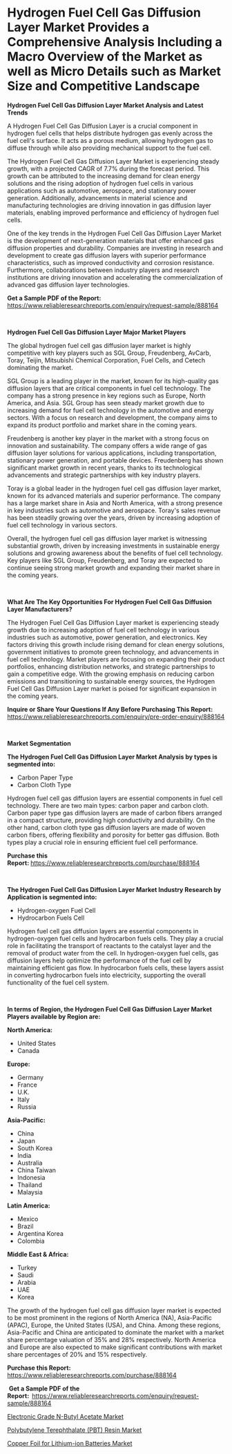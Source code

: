 <p><h1>Hydrogen Fuel Cell Gas Diffusion Layer Market Provides a Comprehensive Analysis Including a Macro Overview of the Market as well as Micro Details such as Market Size and Competitive Landscape</h1></p><p><strong>Hydrogen Fuel Cell Gas Diffusion Layer Market Analysis and Latest Trends</strong></p>
<p><p>A Hydrogen Fuel Cell Gas Diffusion Layer is a crucial component in hydrogen fuel cells that helps distribute hydrogen gas evenly across the fuel cell's surface. It acts as a porous medium, allowing hydrogen gas to diffuse through while also providing mechanical support to the fuel cell.</p><p>The Hydrogen Fuel Cell Gas Diffusion Layer Market is experiencing steady growth, with a projected CAGR of 7.7% during the forecast period. This growth can be attributed to the increasing demand for clean energy solutions and the rising adoption of hydrogen fuel cells in various applications such as automotive, aerospace, and stationary power generation. Additionally, advancements in material science and manufacturing technologies are driving innovation in gas diffusion layer materials, enabling improved performance and efficiency of hydrogen fuel cells.</p><p>One of the key trends in the Hydrogen Fuel Cell Gas Diffusion Layer Market is the development of next-generation materials that offer enhanced gas diffusion properties and durability. Companies are investing in research and development to create gas diffusion layers with superior performance characteristics, such as improved conductivity and corrosion resistance. Furthermore, collaborations between industry players and research institutions are driving innovation and accelerating the commercialization of advanced gas diffusion layer technologies.</p></p>
<p><strong>Get a Sample PDF of the Report:&nbsp;</strong> <a href="https://www.reliableresearchreports.com/enquiry/request-sample/888164">https://www.reliableresearchreports.com/enquiry/request-sample/888164</a></p>
<p>&nbsp;</p>
<p><strong>Hydrogen Fuel Cell Gas Diffusion Layer Major Market Players</strong></p>
<p><p>The global hydrogen fuel cell gas diffusion layer market is highly competitive with key players such as SGL Group, Freudenberg, AvCarb, Toray, Teijin, Mitsubishi Chemical Corporation, Fuel Cells, and Cetech dominating the market. </p><p>SGL Group is a leading player in the market, known for its high-quality gas diffusion layers that are critical components in fuel cell technology. The company has a strong presence in key regions such as Europe, North America, and Asia. SGL Group has seen steady market growth due to increasing demand for fuel cell technology in the automotive and energy sectors. With a focus on research and development, the company aims to expand its product portfolio and market share in the coming years.</p><p>Freudenberg is another key player in the market with a strong focus on innovation and sustainability. The company offers a wide range of gas diffusion layer solutions for various applications, including transportation, stationary power generation, and portable devices. Freudenberg has shown significant market growth in recent years, thanks to its technological advancements and strategic partnerships with key industry players.</p><p>Toray is a global leader in the hydrogen fuel cell gas diffusion layer market, known for its advanced materials and superior performance. The company has a large market share in Asia and North America, with a strong presence in key industries such as automotive and aerospace. Toray's sales revenue has been steadily growing over the years, driven by increasing adoption of fuel cell technology in various sectors.</p><p>Overall, the hydrogen fuel cell gas diffusion layer market is witnessing substantial growth, driven by increasing investments in sustainable energy solutions and growing awareness about the benefits of fuel cell technology. Key players like SGL Group, Freudenberg, and Toray are expected to continue seeing strong market growth and expanding their market share in the coming years.</p></p>
<p>&nbsp;</p>
<p><strong>What Are The Key Opportunities For Hydrogen Fuel Cell Gas Diffusion Layer Manufacturers?</strong></p>
<p><p>The Hydrogen Fuel Cell Gas Diffusion Layer market is experiencing steady growth due to increasing adoption of fuel cell technology in various industries such as automotive, power generation, and electronics. Key factors driving this growth include rising demand for clean energy solutions, government initiatives to promote green technology, and advancements in fuel cell technology. Market players are focusing on expanding their product portfolios, enhancing distribution networks, and strategic partnerships to gain a competitive edge. With the growing emphasis on reducing carbon emissions and transitioning to sustainable energy sources, the Hydrogen Fuel Cell Gas Diffusion Layer market is poised for significant expansion in the coming years.</p></p>
<p><strong>Inquire or Share Your Questions If Any Before Purchasing This Report:</strong> <a href="https://www.reliableresearchreports.com/enquiry/pre-order-enquiry/888164">https://www.reliableresearchreports.com/enquiry/pre-order-enquiry/888164</a></p>
<p>&nbsp;</p>
<p><strong>Market Segmentation</strong></p>
<p><strong>The Hydrogen Fuel Cell Gas Diffusion Layer Market Analysis by types is segmented into:</strong></p>
<p><ul><li>Carbon Paper Type</li><li>Carbon Cloth Type</li></ul></p>
<p><p>Hydrogen fuel cell gas diffusion layers are essential components in fuel cell technology. There are two main types: carbon paper and carbon cloth. Carbon paper type gas diffusion layers are made of carbon fibers arranged in a compact structure, providing high conductivity and durability. On the other hand, carbon cloth type gas diffusion layers are made of woven carbon fibers, offering flexibility and porosity for better gas diffusion. Both types play a crucial role in ensuring efficient fuel cell performance.</p></p>
<p><strong>Purchase this Report:&nbsp;</strong><a href="https://www.reliableresearchreports.com/purchase/888164">https://www.reliableresearchreports.com/purchase/888164</a></p>
<p>&nbsp;</p>
<p><strong>The Hydrogen Fuel Cell Gas Diffusion Layer Market Industry Research by Application is segmented into:</strong></p>
<p><ul><li>Hydrogen-oxygen Fuel Cell</li><li>Hydrocarbon Fuels Cell</li></ul></p>
<p><p>Hydrogen fuel cell gas diffusion layers are essential components in hydrogen-oxygen fuel cells and hydrocarbon fuels cells. They play a crucial role in facilitating the transport of reactants to the catalyst layer and the removal of product water from the cell. In hydrogen-oxygen fuel cells, gas diffusion layers help optimize the performance of the fuel cell by maintaining efficient gas flow. In hydrocarbon fuels cells, these layers assist in converting hydrocarbon fuels into electricity, supporting the overall functionality of the fuel cell system.</p></p>
<p>&nbsp;</p>
<p><strong>In terms of Region, the Hydrogen Fuel Cell Gas Diffusion Layer Market Players available by Region are:</strong></p>
<p>
    <p> <strong> North America: </strong>
        <ul>
            <li>United States</li>
            <li>Canada</li>
        </ul>
        </p> 
    <p> <strong> Europe: </strong>
        <ul>
            <li>Germany</li>
            <li>France</li>
            <li>U.K.</li>
            <li>Italy</li>
            <li>Russia</li>
        </ul>
        </p> 
    <p> <strong> Asia-Pacific: </strong>
        <ul>
            <li>China</li>
            <li>Japan</li>
            <li>South Korea</li>
            <li>India</li>
            <li>Australia</li>
            <li>China Taiwan</li>
            <li>Indonesia</li>
            <li>Thailand</li>
            <li>Malaysia</li>
        </ul>
        </p> 
    <p> <strong> Latin America: </strong>
        <ul>
            <li>Mexico</li>
            <li>Brazil</li>
            <li>Argentina Korea</li>
            <li>Colombia</li>
        </ul>
        </p> 
    <p> <strong> Middle East & Africa: </strong>
        <ul>
            <li>Turkey</li>
            <li>Saudi</li>
            <li>Arabia</li>
            <li>UAE</li>
            <li>Korea</li>
        </ul>
    </p>
    </p>
<p><p>The growth of the hydrogen fuel cell gas diffusion layer market is expected to be most prominent in the regions of North America (NA), Asia-Pacific (APAC), Europe, the United States (USA), and China. Among these regions, Asia-Pacific and China are anticipated to dominate the market with a market share percentage valuation of 35% and 28% respectively. North America and Europe are also expected to make significant contributions with market share percentages of 20% and 15% respectively.</p></p>
<p><strong>Purchase this Report: </strong><a href="https://www.reliableresearchreports.com/purchase/888164">https://www.reliableresearchreports.com/purchase/888164</a></p>
<p>&nbsp;<strong>Get a Sample PDF of the Report:&nbsp;&nbsp;</strong><a href="https://www.reliableresearchreports.com/enquiry/request-sample/888164">https://www.reliableresearchreports.com/enquiry/request-sample/888164</a></p>
<p><strong></strong></p>
<p><p><a href="https://view.publitas.com/reportprime-1/electronic-grade-n-butyl-acetate-market-offers-provide-insightful-data-for-the-time-period-from-2023-to-2030-and-also-provide-analysis-based-on-application-type-and-region/">Electronic Grade N-Butyl Acetate Market</a></p><p><a href="https://view.publitas.com/reportprime-1/polybutylene-terephthalate-pbt-resin-market-research-report-forecasted-for-period-from-2023-2030-by-market-type-market-application-and-region/">Polybutylene Terephthalate (PBT) Resin Market</a></p><p><a href="https://view.publitas.com/reportprime-1/copper-foil-for-lithium-ion-batteries-market-growth-market-trends-covid-19-impact-and-forecasts-for-period-from-2023-2030/">Copper Foil for Lithium-ion Batteries Market</a></p></p>